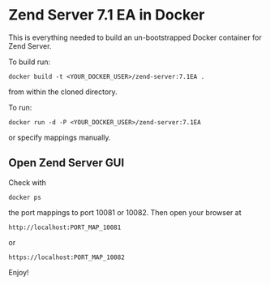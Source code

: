 Zend Server 7.1 EA in Docker
================================

This is everything needed to build an un-bootstrapped Docker container for Zend Server.

To build run:
```
docker build -t <YOUR_DOCKER_USER>/zend-server:7.1EA .
```
from within the cloned directory.

To run:
```
docker run -d -P <YOUR_DOCKER_USER>/zend-server:7.1EA
```
or specify mappings manually.

Open Zend Server GUI
-----
Check with 
```
docker ps
```
the port mappings to port 10081 or 10082. Then open your browser at
```
http://localhost:PORT_MAP_10081
```
or
```
https://localhost:PORT_MAP_10082
```
Enjoy!
